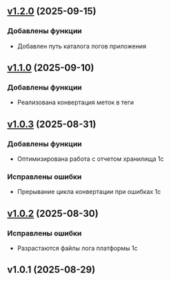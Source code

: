 
<a name="v1.2.0"></a>
## [v1.2.0](y/compare/v1.1.0...v1.2.0) (2025-09-15)

### Добавлены функции

* Добавлен путь каталога логов приложения


<a name="v1.1.0"></a>
## [v1.1.0](y/compare/v1.0.3...v1.1.0) (2025-09-10)

### Добавлены функции

* Реализована конвертация меток в теги


<a name="v1.0.3"></a>
## [v1.0.3](y/compare/v1.0.2...v1.0.3) (2025-08-31)

### Добавлены функции

* Оптимизирована работа с отчетом хранилища 1с

### Исправлены ошибки

* Прерывание цикла конвертации при ошибках 1c


<a name="v1.0.2"></a>
## [v1.0.2](y/compare/v1.0.1...v1.0.2) (2025-08-30)

### Исправлены ошибки

* Разрастаются файлы лога платформы 1с


<a name="v1.0.1"></a>
## v1.0.1 (2025-08-29)


